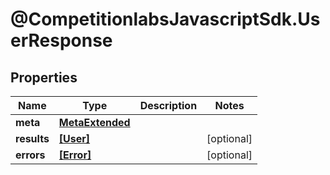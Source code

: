 # @CompetitionlabsJavascriptSdk.UserResponse

## Properties

Name | Type | Description | Notes
------------ | ------------- | ------------- | -------------
**meta** | [**MetaExtended**](docs/MetaExtended.md) |  | 
**results** | [**[User]**](docs/User.md) |  | [optional] 
**errors** | [**[Error]**](docs/Error.md) |  | [optional] 



